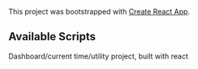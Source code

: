 This project was bootstrapped with [Create React App](https://github.com/facebook/create-react-app).

## Available Scripts

Dashboard/current time/utility project, built with react
